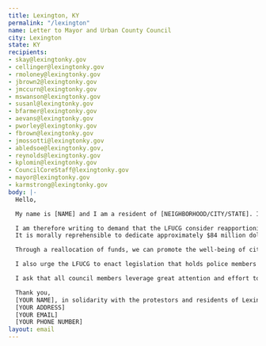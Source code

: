 ```yaml
---
title: Lexington, KY
permalink: "/lexington"
name: Letter to Mayor and Urban County Council
city: Lexington
state: KY
recipients:
- skay@lexingtonky.gov
- cellinger@lexingtonky.gov
- rmoloney@lexingtonky.gov
- jbrown2@lexingtonky.gov
- jmccurn@lexingtonky.gov
- mswanson@lexingtonky.gov
- susanl@lexingtonky.gov
- bfarmer@lexingtonky.gov
- aevans@lexingtonky.gov
- pworley@lexingtonky.gov
- fbrown@lexingtonky.gov
- jmossotti@lexingtonky.gov
- abledsoe@lexingtonky.gov,
- reynolds@lexingtonky.gov
- kplomin@lexingtonky.gov
- CouncilCoreStaff@lexingtonky.gov
- mayor@lexingtonky.gov
- karmstrong@lexingtonky.gov
body: |-
  Hello,

  My name is [NAME] and I am a resident of [NEIGHBORHOOD/CITY/STATE]. I am extremely concerned with the Lexington-Fayette Urban County Government's inordinate investment in the Lexington Police Department (LPD), particularly in light of the death of Breonna Taylor, a 26-year old Black woman who was killed by three Louisville Metro Police Department officers earlier this year on March 13th. The case--along with its mishandling and lack of appropriate corrective actions regarding the officers involved--has made national headlines and instigated protests from hundreds of thousands of people across the city, commonwealth, nation, and globe.

  I am therefore writing to demand that the LFUCG consider reapportioning general funds away from the LPD and towards social programs and other critical community needs effective at the beginning of FY20-21, July 1, 2020.
  It is morally reprehensible to dedicate approximately $84 million dollars of the city’s available funds to the LPD while cutting almost all funding to social service agencies, slashing the Affordable Housing Fund by 90%, and reducing funding for Homelessness initiatives by almost 50%.

  Through a reallocation of funds, we can promote the well-being of citizens and promote a safer city by sourcing community-based solutions, allowing residents to become invested in providing recommendations for improvements in criminal justice system operations and to engage in creating solutions that best serve their communities and their needs.

  I also urge the LFUCG to enact legislation that holds police members accountable and to overturn policies that allow police members to engage in unlawful behavior with impunity, and that an elected Civilian Oversight Committee be established with real enforcement powers. Ending an unfair and secretive internal LPD review process is a good first step in achieving this goal.

  I ask that all council members leverage great attention and effort towards fostering sustainable, long-term change, to prevent further tragedies at the hands of the police, and to take immediate action for the well-being of all Lexington citizens.

  Thank you,
  [YOUR NAME], in solidarity with the protestors and residents of Lexington, KY.
  [YOUR ADDRESS]
  [YOUR EMAIL]
  [YOUR PHONE NUMBER]
layout: email
---
```


